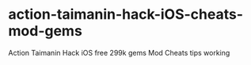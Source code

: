 # action-taimanin-hack-iOS-cheats-mod-gems
Action Taimanin Hack iOS free 299k gems Mod Cheats tips working
